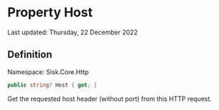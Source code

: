 # Property Host
Last updated: Thursday, 22 December 2022

## Definition
Namespace: Sisk.Core.Http

```csharp
public string? Host { get; }
```

Get the requested host header (without port) from this HTTP request.

